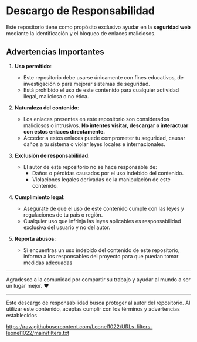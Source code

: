 # Descargo de Responsabilidad

Este repositorio tiene como propósito exclusivo ayudar en la **seguridad web** mediante la identificación y el bloqueo de enlaces maliciosos.

## **Advertencias Importantes**
1. **Uso permitido**:  
   - Este repositorio debe usarse únicamente con fines educativos, de investigación o para mejorar sistemas de seguridad.  
   - Está prohibido el uso de este contenido para cualquier actividad ilegal, maliciosa o no ética.

2. **Naturaleza del contenido**:  
   - Los enlaces presentes en este repositorio son considerados maliciosos o intrusivos. **No intentes visitar, descargar o interactuar con estos enlaces directamente.**  
   - Acceder a estos enlaces puede comprometer tu seguridad, causar daños a tu sistema o violar leyes locales e internacionales.

3. **Exclusión de responsabilidad**:  
   - El autor de este repositorio no se hace responsable de:
     - Daños o pérdidas causados por el uso indebido del contenido.
     - Violaciones legales derivadas de la manipulación de este contenido.

4. **Cumplimiento legal**:  
   - Asegúrate de que el uso de este contenido cumple con las leyes y regulaciones de tu país o región.  
   - Cualquier uso que infrinja las leyes aplicables es responsabilidad exclusiva del usuario y no del autor.

5. **Reporta abusos**:  
   - Si encuentras un uso indebido del contenido de este repositorio, informa a los responsables del proyecto para que puedan tomar medidas adecuadas

---  

Agradesco a la comunidad por compartir su trabajo y ayudar al mundo a ser un lugar mejor. ♥

---

Este descargo de responsabilidad busca proteger al autor del repositorio. Al utilizar este contenido, aceptas cumplir con los términos y advertencias establecidos

https://raw.githubusercontent.com/Leonel1022/URLs-filters-leonel1022/main/filters.txt
